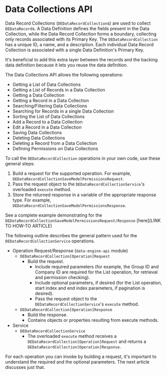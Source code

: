 # Data Collections API
<!--Should maybe describe the details of what each operation is for in this
article instead of in the next one on building each request, which is getting
long-->

Data Record Collections (`DEDataRecordCollection`s) are used to collect
`DEDataRecord`s. A Data Definition defines the fields present in the Data
Collection, while the Data Record Collection forms a boundary, collecting only
records associated with its Primary Key. The `DEDataRecordCollection` has a
unique ID, a name, and a description. Each individual Data Record Collection is
associated with a single Data Definition's Primary Key. 

It's beneficial to add this extra layer between the records and the backing data
definition because it lets you reuse the data definition.

The Data Collections API allows the following operations:

- Getting a List of Data Collections
- Getting a List of Records in a Data Collection
- Getting a Data Collection
- Getting a Record in a Data Collection
- Searching/Filtering Data Collections
- Searching for Records in a single Data Collection
- Sorting the List of Data Collections
- Add a Record to a Data Collection
- Edit a Record in a Data Collection
- Saving Data Collections
- Deleting Data Collections
- Deleting a Record from a Data Collection
- Defining Permissions on Data Collections

To call the `DEDataRecordCollection` operations in your own code, use these
general steps:

1.  Build a request for the supported operation. For example,
    `DEDataRecordCollectionSaveModelPermissionsRequest`.
2.  Pass the request object to the `DEDataRecordCollectionService`'s overloaded
    `execute` method.
3.  Store the returned response in a variable of the appropriate response type.
    For example, `DEDataRecordCollectionSaveModelPermissionsResponse`.

See a complete example demonstrating for the
`DEDataRecordCollectionSaveModelPermissionsRequest/Response` 
[here](LINK TO HOW-TO ARTICLE)

The following outline describes the general pattern used for the
`DEDataRecordCollectionService` operations.

- Operation Request/Response (`data-engine-api` module)
    - `DEDataRecordCollection[Operation]Request`
        - Build the request.
            - Include required parameters (for example, the Group ID and Company
                ID are required for the List operation, for retrieval and
                permission checking).
            - Include optional parameters, if desired (for the List operation,
                start index and end index parameters, if pagination is desired).
            - Pass the request object to the `DEDataRecordCollectionService`'s
                `execute` method.
    - `DEDataRecordCollection[Operation]Response`
        - Build the response.
        - Contains objects or properties resulting from execute methods.
- Service
    - `DEDataRecordCollectionService`
        - The overloaded `execute` method receives a
            `DEDataRecordCollection[Operation]Request` and returns a
            `DEDataRecordCollection[Operation]Response`.

For each operation you can invoke by building a request, it's important to
understand the required and the optional parameters. The next article discusses
just that.


